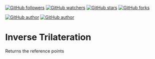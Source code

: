 [![GitHub followers](https://img.shields.io/github/followers/peterbrain.svg?style=social&label=Follow)](https://github.com/peterbrain)
[![GitHub watchers](https://img.shields.io/github/watchers/peterbrain/inverse-trilateration.svg?style=social&label=Watch)](https://github.com/peterbrain/scripts)
[![GitHub stars](https://img.shields.io/github/stars/peterbrain/inverse-trilateration.svg?style=social&label=Star)]()
[![GitHub forks](https://img.shields.io/github/forks/peterbrain/inverse-trilateration.svg?style=social&label=Fork)]()

[![GitHub author](https://img.shields.io/badge/Author-PeterBrain-3BCDD6.svg)](http://peterbrain.github.io)
[![GitHub author](https://img.shields.io/badge/language-JavaScript-F7DF1E.svg)]()

# Inverse Trilateration
Returns the reference points

